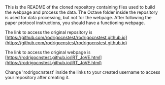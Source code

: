 This is the README of the cloned repository containing files used to build the webpage and process the data. 
The Octave folder inside the repository is used for data processing, but not for the webpage. 
After following the paper protocol instructions, you should have a functioning webpage.

The link to access the original repository is [https://github.com/rodrigocnstest/rodrigocnstest.github.io](https://github.com/rodrigocnstest/rodrigocnstest.github.io)

The link to access the original webpage is [https://rodrigocnstest.github.io/iRT_JoVE.html](https://rodrigocnstest.github.io/iRT_JoVE.html)

Change 'rodrigocnstest' inside the links to your created username to access your repository after creating it.

